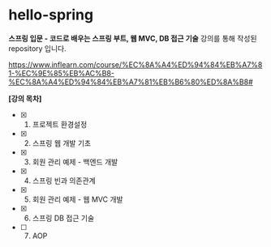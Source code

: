 # hello-spring

**스프링 입문 - 코드로 배우는 스프링 부트, 웹 MVC, DB 접근 기술** 강의를 통해 작성된 repository 입니다.

https://www.inflearn.com/course/%EC%8A%A4%ED%94%84%EB%A7%81-%EC%9E%85%EB%AC%B8-%EC%8A%A4%ED%94%84%EB%A7%81%EB%B6%80%ED%8A%B8#


**[강의 목차]**
- [X] 1. 프로젝트 환경설정
- [X] 2. 스프링 웹 개발 기초
- [X] 3. 회원 관리 예제 - 백엔드 개발
- [X] 4. 스프링 빈과 의존관계
- [X] 5. 회원 관리 예제 - 웹 MVC 개발
- [X] 6. 스프링 DB 접근 기술
- [ ] 7. AOP
